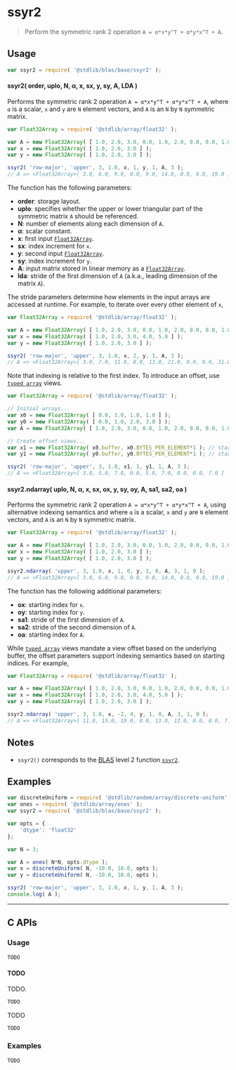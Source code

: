 <!--

@license Apache-2.0

Copyright (c) 2024 The Stdlib Authors.

Licensed under the Apache License, Version 2.0 (the "License");
you may not use this file except in compliance with the License.
You may obtain a copy of the License at

   http://www.apache.org/licenses/LICENSE-2.0

Unless required by applicable law or agreed to in writing, software
distributed under the License is distributed on an "AS IS" BASIS,
WITHOUT WARRANTIES OR CONDITIONS OF ANY KIND, either express or implied.
See the License for the specific language governing permissions and
limitations under the License.

-->

# ssyr2

> Perform the symmetric rank 2 operation `A = α*x*y^T + α*y*x^T + A`.

<section class = "usage">

## Usage

```javascript
var ssyr2 = require( '@stdlib/blas/base/ssyr2' );
```

#### ssyr2( order, uplo, N, α, x, sx, y, sy, A, LDA )

Performs the symmetric rank 2 operation `A = α*x*y^T + α*y*x^T + A`, where `α` is a scalar, `x` and `y` are `N` element vectors, and `A` is an `N` by `N` symmetric matrix.

```javascript
var Float32Array = require( '@stdlib/array/float32' );

var A = new Float32Array( [ 1.0, 2.0, 3.0, 0.0, 1.0, 2.0, 0.0, 0.0, 1.0 ] );
var x = new Float32Array( [ 1.0, 2.0, 3.0 ] );
var y = new Float32Array( [ 1.0, 2.0, 3.0 ] );

ssyr2( 'row-major', 'upper', 3, 1.0, x, 1, y, 1, A, 3 );
// A => <Float32Array>[ 3.0, 6.0, 9.0, 0.0, 9.0, 14.0, 0.0, 0.0, 19.0 ]
```

The function has the following parameters:

-   **order**: storage layout.
-   **uplo**: specifies whether the upper or lower triangular part of the symmetric matrix `A` should be referenced.
-   **N**: number of elements along each dimension of `A`.
-   **α**: scalar constant.
-   **x**: first input [`Float32Array`][mdn-float32array].
-   **sx**: index increment for `x`.
-   **y**: second input [`Float32Array`][mdn-float32array].
-   **sy**: index increment for `y`.
-   **A**: input matrix stored in linear memory as a [`Float32Array`][mdn-float32array].
-   **lda**: stride of the first dimension of `A` (a.k.a., leading dimension of the matrix `A`).

The stride parameters determine how elements in the input arrays are accessed at runtime. For example, to iterate over every other element of `x`,

```javascript
var Float32Array = require( '@stdlib/array/float32' );

var A = new Float32Array( [ 1.0, 2.0, 3.0, 0.0, 1.0, 2.0, 0.0, 0.0, 1.0 ] );
var x = new Float32Array( [ 1.0, 2.0, 3.0, 4.0, 5.0 ] );
var y = new Float32Array( [ 1.0, 2.0, 3.0 ] );

ssyr2( 'row-major', 'upper', 3, 1.0, x, 2, y, 1, A, 3 );
// A => <Float32Array>[ 3.0, 7.0, 11.0, 0.0, 13.0, 21.0, 0.0, 0.0, 31.0 ]
```

Note that indexing is relative to the first index. To introduce an offset, use [`typed array`][mdn-typed-array] views.

<!-- eslint-disable stdlib/capitalized-comments -->

```javascript
var Float32Array = require( '@stdlib/array/float32' );

// Initial arrays...
var x0 = new Float32Array( [ 0.0, 1.0, 1.0, 1.0 ] );
var y0 = new Float32Array( [ 0.0, 1.0, 2.0, 3.0 ] );
var A = new Float32Array( [ 1.0, 2.0, 3.0, 0.0, 1.0, 2.0, 0.0, 0.0, 1.0 ] );

// Create offset views...
var x1 = new Float32Array( x0.buffer, x0.BYTES_PER_ELEMENT*1 ); // start at 2nd element
var y1 = new Float32Array( y0.buffer, y0.BYTES_PER_ELEMENT*1 ); // start at 2nd element

ssyr2( 'row-major', 'upper', 3, 1.0, x1, 1, y1, 1, A, 3 );
// A => <Float32Array>[ 3.0, 5.0, 7.0, 0.0, 5.0, 7.0, 0.0, 0.0, 7.0 ]
```

#### ssyr2.ndarray( uplo, N, α, x, sx, ox, y, sy, oy, A, sa1, sa2, oa )

Performs the symmetric rank 2 operation `A = α*x*y^T + α*y*x^T + A`, using alternative indexing semantics and where `α` is a scalar, `x` and `y` are `N` element vectors, and `A` is an `N` by `N` symmetric matrix.

```javascript
var Float32Array = require( '@stdlib/array/float32' );

var A = new Float32Array( [ 1.0, 2.0, 3.0, 0.0, 1.0, 2.0, 0.0, 0.0, 1.0 ] );
var x = new Float32Array( [ 1.0, 2.0, 3.0 ] );
var y = new Float32Array( [ 1.0, 2.0, 3.0 ] );

ssyr2.ndarray( 'upper', 3, 1.0, x, 1, 0, y, 1, 0, A, 3, 1, 0 );
// A => <Float32Array>[ 3.0, 6.0, 9.0, 0.0, 9.0, 14.0, 0.0, 0.0, 19.0 ]
```

The function has the following additional parameters:

-   **ox**: starting index for `x`.
-   **oy**: starting index for `y`.
-   **sa1**: stride of the first dimension of `A`.
-   **sa2**: stride of the second dimension of `A`.
-   **oa**: starting index for `A`.

While [`typed array`][mdn-typed-array] views mandate a view offset based on the underlying buffer, the offset parameters support indexing semantics based on starting indices. For example,

```javascript
var Float32Array = require( '@stdlib/array/float32' );

var A = new Float32Array( [ 1.0, 2.0, 3.0, 0.0, 1.0, 2.0, 0.0, 0.0, 1.0 ] );
var x = new Float32Array( [ 1.0, 2.0, 3.0, 4.0, 5.0 ] );
var y = new Float32Array( [ 1.0, 2.0, 3.0 ] );

ssyr2.ndarray( 'upper', 3, 1.0, x, -2, 4, y, 1, 0, A, 3, 1, 0 );
// A => <Float32Array>[ 11.0, 15.0, 19.0, 0.0, 13.0, 13.0, 0.0, 0.0, 7.0 ]
```

</section>

<!-- /.usage -->

<section class="notes">

## Notes

-   `ssyr2()` corresponds to the [BLAS][blas] level 2 function [`ssyr2`][blas-ssyr2].

</section>

<!-- /.notes -->

<section class="examples">

## Examples

<!-- eslint no-undef: "error" -->

```javascript
var discreteUniform = require( '@stdlib/random/array/discrete-uniform' );
var ones = require( '@stdlib/array/ones' );
var ssyr2 = require( '@stdlib/blas/base/ssyr2' );

var opts = {
    'dtype': 'float32'
};

var N = 3;

var A = ones( N*N, opts.dtype );
var x = discreteUniform( N, -10.0, 10.0, opts );
var y = discreteUniform( N, -10.0, 10.0, opts );

ssyr2( 'row-major', 'upper', 3, 1.0, x, 1, y, 1, A, 3 );
console.log( A );
```

</section>

<!-- /.examples -->

<!-- C interface documentation. -->

* * *

<section class="c">

## C APIs

<!-- Section to include introductory text. Make sure to keep an empty line after the intro `section` element and another before the `/section` close. -->

<section class="intro">

</section>

<!-- /.intro -->

<!-- C usage documentation. -->

<section class="usage">

### Usage

```c
TODO
```

#### TODO

TODO.

```c
TODO
```

TODO

```c
TODO
```

</section>

<!-- /.usage -->

<!-- C API usage notes. Make sure to keep an empty line after the `section` element and another before the `/section` close. -->

<section class="notes">

</section>

<!-- /.notes -->

<!-- C API usage examples. -->

<section class="examples">

### Examples

```c
TODO
```

</section>

<!-- /.examples -->

</section>

<!-- /.c -->

<!-- Section for related `stdlib` packages. Do not manually edit this section, as it is automatically populated. -->

<section class="related">

</section>

<!-- /.related -->

<!-- Section for all links. Make sure to keep an empty line after the `section` element and another before the `/section` close. -->

<section class="links">

[blas]: http://www.netlib.org/blas

[blas-ssyr2]: https://www.netlib.org/lapack/explore-html/dd/de5/group__her2_ga6741f2ac8fe025042fd994ccc6625b45.html#ga6741f2ac8fe025042fd994ccc6625b45

[mdn-float32array]: https://developer.mozilla.org/en-US/docs/Web/JavaScript/Reference/Global_Objects/Float32Array

[mdn-typed-array]: https://developer.mozilla.org/en-US/docs/Web/JavaScript/Reference/Global_Objects/TypedArray

</section>

<!-- /.links -->
